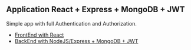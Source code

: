 ## Application React + Express + MongoDB + JWT

Simple app with full Authentication and Authorization.

- [FrontEnd with React](./campus-fe) 
- [BackEnd with NodeJS/Express + MongoDB + JWT](./campus-be)